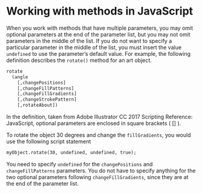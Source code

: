 # Working with methods in JavaScript

When you work with methods that have multiple parameters, you may omit optional parameters at the end of the parameter list, but you may not omit parameters in the middle of the list. If you do not want to specify a particular parameter in the middle of the list, you must insert the value `undefined` to use the parameter’s default value. For example, the following definition describes the `rotate()` method for an art object.

```default
rotate
  (angle
    [,changePositions]
    [,changeFillPatterns]
    [,changeFillGradients]
    [,changeStrokePattern]
    [,rotateAbout])
```

In the definition, taken from Adobe lllustrator CC 2017 Scripting Reference: JavaScript, optional parameters are enclosed in square brackets ( [] ).

To rotate the object 30 degrees and change the `fillGradients`, you would use the following script statement

```default
myObject.rotate(30, undefined, undefined, true);
```

You need to specify `undefined` for the `changePositions` and `changeFillPatterns` parameters. You do not have to specify anything for the two optional parameters following `changeFillGradients`, since they are at the end of the parameter list.
